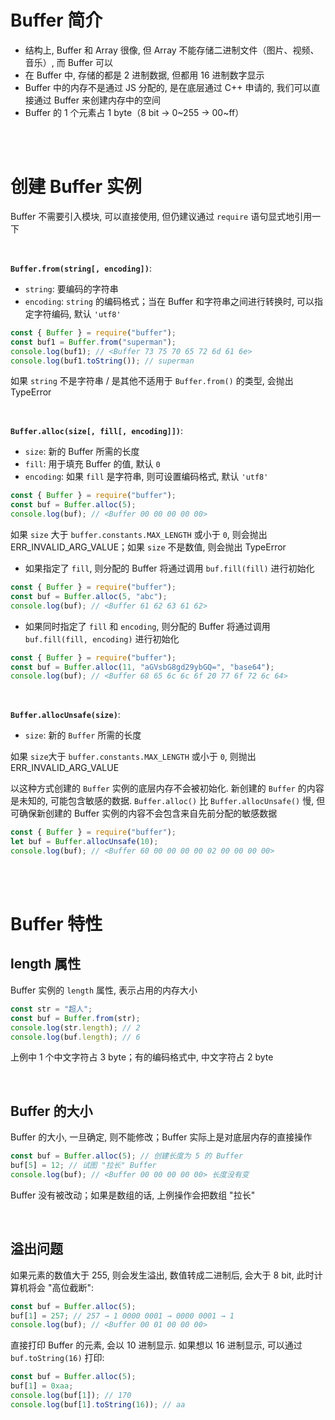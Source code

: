 # Buffer 简介

-   结构上, Buffer 和 Array 很像, 但 Array 不能存储二进制文件（图片、视频、音乐）, 而 Buffer 可以
-   在 Buffer 中, 存储的都是 2 进制数据, 但都用 16 进制数字显示
-   Buffer 中的内存不是通过 JS 分配的, 是在底层通过 C++ 申请的, 我们可以直接通过 Buffer 来创建内存中的空间
-   Buffer 的 1 个元素占 1 byte（8 bit → 0~255 → 00~ff）

<br><br>

# 创建 Buffer 实例

Buffer 不需要引入模块, 可以直接使用, 但仍建议通过 `require` 语句显式地引用一下

<br>

**`Buffer.from(string[, encoding])`**:

-   `string`: 要编码的字符串
-   `encoding`: `string` 的编码格式；当在 Buffer 和字符串之间进行转换时, 可以指定字符编码, 默认 `'utf8'`

```js
const { Buffer } = require("buffer");
const buf1 = Buffer.from("superman");
console.log(buf1); // <Buffer 73 75 70 65 72 6d 61 6e>
console.log(buf1.toString()); // superman
```

如果 `string` 不是字符串 / 是其他不适用于 `Buffer.from()` 的类型, 会抛出 TypeError

<br>

**`Buffer.alloc(size[, fill[, encoding]])`**:

-   `size`: 新的 Buffer 所需的长度
-   `fill`: 用于填充 Buffer 的值, 默认 `0`
-   `encoding`: 如果 `fill` 是字符串, 则可设置编码格式, 默认 `'utf8'`

```js
const { Buffer } = require("buffer");
const buf = Buffer.alloc(5);
console.log(buf); // <Buffer 00 00 00 00 00>
```

如果 `size` 大于 `buffer.constants.MAX_LENGTH` 或小于 `0`, 则会抛出 ERR_INVALID_ARG_VALUE；如果 `size` 不是数值, 则会抛出 TypeError

-   如果指定了 `fill`, 则分配的 Buffer 将通过调用 `buf.fill(fill)` 进行初始化

```js
const { Buffer } = require("buffer");
const buf = Buffer.alloc(5, "abc");
console.log(buf); // <Buffer 61 62 63 61 62>
```

-   如果同时指定了 `fill` 和 `encoding`, 则分配的 Buffer 将通过调用 `buf.fill(fill, encoding)` 进行初始化

```js
const { Buffer } = require("buffer");
const buf = Buffer.alloc(11, "aGVsbG8gd29ybGQ=", "base64");
console.log(buf); // <Buffer 68 65 6c 6c 6f 20 77 6f 72 6c 64>
```

<br>

**`Buffer.allocUnsafe(size)`**:

-   `size`: 新的 `Buffer` 所需的长度

如果 `size`大于 `buffer.constants.MAX_LENGTH` 或小于 `0`, 则抛出 ERR_INVALID_ARG_VALUE

以这种方式创建的 `Buffer` 实例的底层内存不会被初始化. 新创建的 `Buffer` 的内容是未知的, 可能包含敏感的数据. `Buffer.alloc()` 比 `Buffer.allocUnsafe()` 慢, 但可确保新创建的 Buffer 实例的内容不会包含来自先前分配的敏感数据

```js
const { Buffer } = require("buffer");
let buf = Buffer.allocUnsafe(10);
console.log(buf); // <Buffer 60 00 00 00 00 02 00 00 00 00>
```

<br><br>

# Buffer 特性

## length 属性

Buffer 实例的 `length` 属性, 表示占用的内存大小

```js
const str = "超人";
const buf = Buffer.from(str);
console.log(str.length); // 2
console.log(buf.length); // 6
```

上例中 1 个中文字符占 3 byte；有的编码格式中, 中文字符占 2 byte

<br>

## Buffer 的大小

Buffer 的大小, 一旦确定, 则不能修改；Buffer 实际上是对底层内存的直接操作

```js
const buf = Buffer.alloc(5); // 创建长度为 5 的 Buffer
buf[5] = 12; // 试图 "拉长" Buffer
console.log(buf); // <Buffer 00 00 00 00 00> 长度没有变
```

Buffer 没有被改动；如果是数组的话, 上例操作会把数组 "拉长"

<br>

## 溢出问题

如果元素的数值大于 255, 则会发生溢出, 数值转成二进制后, 会大于 8 bit, 此时计算机将会 "高位截断":

```js
const buf = Buffer.alloc(5);
buf[1] = 257; // 257 → 1 0000 0001 → 0000 0001 → 1
console.log(buf); // <Buffer 00 01 00 00 00>
```

直接打印 Buffer 的元素, 会以 10 进制显示. 如果想以 16 进制显示, 可以通过 `buf.toString(16)` 打印:

```js
const buf = Buffer.alloc(5);
buf[1] = 0xaa;
console.log(buf[1]); // 170
console.log(buf[1].toString(16)); // aa
```

<br>
